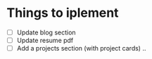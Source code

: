 # Things to iplement

- [ ] Update blog section
- [ ] Update resume pdf
- [ ] Add a projects section (with project cards)
..